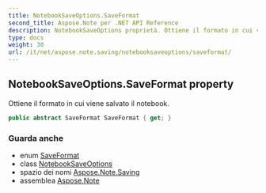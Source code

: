 ```yaml
---
title: NotebookSaveOptions.SaveFormat
second_title: Aspose.Note per .NET API Reference
description: NotebookSaveOptions proprietà. Ottiene il formato in cui viene salvato il notebook.
type: docs
weight: 30
url: /it/net/aspose.note.saving/notebooksaveoptions/saveformat/
---
```

## NotebookSaveOptions.SaveFormat property

Ottiene il formato in cui viene salvato il notebook.

```csharp
public abstract SaveFormat SaveFormat { get; }
```

### Guarda anche

* enum [SaveFormat](../../../aspose.note/saveformat/)
* class [NotebookSaveOptions](../)
* spazio dei nomi [Aspose.Note.Saving](../../notebooksaveoptions/)
* assemblea [Aspose.Note](../../../)


